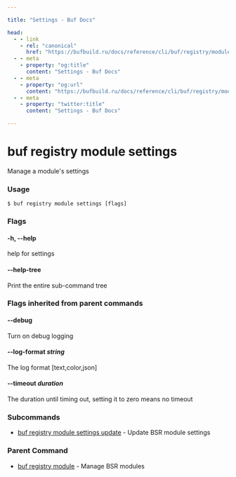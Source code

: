 ```yaml
---

title: "Settings - Buf Docs"

head:
  - - link
    - rel: "canonical"
      href: "https://bufbuild.ru/docs/reference/cli/buf/registry/module/settings/"
  - - meta
    - property: "og:title"
      content: "Settings - Buf Docs"
  - - meta
    - property: "og:url"
      content: "https://bufbuild.ru/docs/reference/cli/buf/registry/module/settings/"
  - - meta
    - property: "twitter:title"
      content: "Settings - Buf Docs"

---
```


# buf registry module settings

Manage a module's settings

### Usage

```console
$ buf registry module settings [flags]
```

### Flags

#### \-h, --help

help for settings

#### \--help-tree

Print the entire sub-command tree

### Flags inherited from parent commands

#### \--debug

Turn on debug logging

#### \--log-format _string_

The log format \[text,color,json\]

#### \--timeout _duration_

The duration until timing out, setting it to zero means no timeout

### Subcommands

- [buf registry module settings update](update/) - Update BSR module settings

### Parent Command

- [buf registry module](../) - Manage BSR modules
